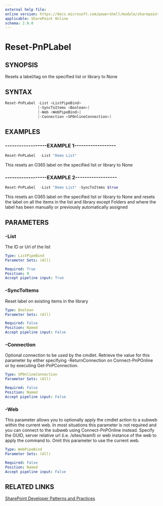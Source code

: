```yaml
---
external help file:
online version: https://docs.microsoft.com/powershell/module/sharepoint-pnp/reset-pnplabel
applicable: SharePoint Online
schema: 2.0.0
---
```

# Reset-PnPLabel

## SYNOPSIS
Resets a label/tag on the specified list or library to None

## SYNTAX 

```powershell
Reset-PnPLabel -List <ListPipeBind>
               [-SyncToItems <Boolean>]
               [-Web <WebPipeBind>]
               [-Connection <SPOnlineConnection>]
```

## EXAMPLES

### ------------------EXAMPLE 1------------------
```powershell
Reset-PnPLabel  -List "Demo List"
```

This resets an O365 label on the specified list or library to None

### ------------------EXAMPLE 2------------------
```powershell
Reset-PnPLabel  -List "Demo List" -SyncToItems $true
```

This resets an O365 label on the specified list or library to None and resets the label on all the items in the list and library except Folders and where the label has been manually or previously automatically assigned

## PARAMETERS

### -List
The ID or Url of the list

```yaml
Type: ListPipeBind
Parameter Sets: (All)

Required: True
Position: 0
Accept pipeline input: True
```

### -SyncToItems
Reset label on existing items in the library

```yaml
Type: Boolean
Parameter Sets: (All)

Required: False
Position: Named
Accept pipeline input: False
```

### -Connection
Optional connection to be used by the cmdlet. Retrieve the value for this parameter by either specifying -ReturnConnection on Connect-PnPOnline or by executing Get-PnPConnection.

```yaml
Type: SPOnlineConnection
Parameter Sets: (All)

Required: False
Position: Named
Accept pipeline input: False
```

### -Web
This parameter allows you to optionally apply the cmdlet action to a subweb within the current web. In most situations this parameter is not required and you can connect to the subweb using Connect-PnPOnline instead. Specify the GUID, server relative url (i.e. /sites/team1) or web instance of the web to apply the command to. Omit this parameter to use the current web.

```yaml
Type: WebPipeBind
Parameter Sets: (All)

Required: False
Position: Named
Accept pipeline input: False
```

## RELATED LINKS

[SharePoint Developer Patterns and Practices](https://aka.ms/sppnp)